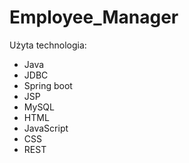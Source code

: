 # Employee_Manager
Użyta technologia:<ul>
  <li>Java</li>
  <li>JDBC</li>
  <li>Spring boot</li>
  <li>JSP</li>
  <li>MySQL</li>
  <li>HTML</li>
  <li>JavaScript</li>
  <li>CSS</li>
  <li>REST</li>
</ul>
